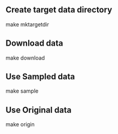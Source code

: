 Create target data directory
--------------------
make mktargetdir

Download data
--------------------
make download

Use Sampled data
--------------------
make sample

Use Original data
--------------------
make origin

